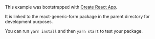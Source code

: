 This example was bootstrapped with [Create React App](https://github.com/facebook/create-react-app).

It is linked to the react-generic-form package in the parent directory for development purposes.

You can run `yarn install` and then `yarn start` to test your package.
